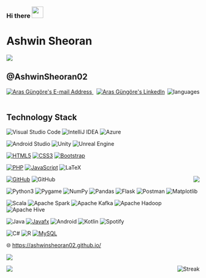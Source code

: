 ### Hi there <img src="https://raw.githubusercontent.com/MartinHeinz/MartinHeinz/master/wave.gif" height="30px" width="30px">

<!--
**AshwinSheoran02/AshwinSheoran02** is a ✨ _special_ ✨ repository because its `README.md` (this file) appears on your GitHub profile.

Here are some ideas to get you started:

- 🔭 I’m currently working on ...
- 🌱 I’m currently learning ...
- 👯 I’m looking to collaborate on ...
- 🤔 I’m looking for help with ...
- 💬 Ask me about ...
- 📫 How to reach me: ...
- 😄 Pronouns: ...
- ⚡ Fun fact: ...
-->
# Ashwin Sheoran
<a href="https://www.youtube.com/watch?v=dQw4w9WgXcQ"><img src="https://user-images.githubusercontent.com/73097560/115834477-dbab4500-a447-11eb-908a-139a6edaec5c.gif"></a>
## @AshwinSheoran02

<img align='right' src="https://github-readme-stats.vercel.app/api/top-langs/?username=AshwinSheoran02&hide=lua&langs_count=10" alt="languages">


<div align="left">
  <a href="mailto:ashwin20288@iiitd.ac.in" target="_blank" rel="noreferrer"> <img alt="Aras Güngöre's E-mail Address" src="https://img.shields.io/badge/E&#8209;mail-D14836?style=for-the-badge&logo=gmail&logoColor=white& PAT_1" /> </a>
  &nbsp;
  <a href="https://www.linkedin.com/in/ashwin-sheoran-731a67231/" target="_blank" rel="noreferrer"> <img alt="Aras Güngöre's LinkedIn" src="https://img.shields.io/badge/LinkedIn-0077B5?style=for-the-badge&logo=linkedin&logoColor=white" /> </a>
  &nbsp;
 </div>

## Technology Stack


![Visual Studio Code](https://img.shields.io/badge/Visual%20Studio%20Code-0078d7.svg?style=for-the-badge&logo=visual-studio-code&logoColor=white)
![IntelliJ IDEA](https://img.shields.io/badge/IntelliJIDEA-000000.svg?style=for-the-badge&logo=intellij-idea&logoColor=white)
![Azure](https://img.shields.io/badge/azure-%230072C6.svg?style=for-the-badge&logo=microsoftazure&logoColor=white)

![Android Studio](https://img.shields.io/badge/Android_Studio-3DDC84?style=for-the-badge&logo=android-studio&logoColor=white)
![Unity](https://img.shields.io/badge/unity-%23000000.svg?style=for-the-badge&logo=unity&logoColor=white)
![Unreal Engine](https://img.shields.io/badge/unrealengine-%23313131.svg?style=for-the-badge&logo=unrealengine&logoColor=white)



[![HTML5](https://img.shields.io/badge/HTML5-E34F26?style=for-the-badge&logo=html5&logoColor=white)](https://github.com/AshwinSheoran02/)
[![CSS3](https://img.shields.io/badge/CSS3-1572B6?style=for-the-badge&logo=css3&logoColor=white)](https://github.com/AshwinSheoran02/)
[![Bootstrap](https://img.shields.io/badge/Bootstrap-563D7C?style=for-the-badge&logo=bootstrap&logoColor=white)](https://github.com/AshwinSheoran02/)


[![PHP](https://img.shields.io/badge/PHP-777BB4?style=for-the-badge&logo=php&logoColor=white)](https://github.com/AshwinSheoran/)
[![JavaScript](https://img.shields.io/badge/JavaScript-F7DF1E?style=for-the-badge&logo=javascript&logoColor=black)](https://github.com/AshwinSheoran/)
![LaTeX](https://img.shields.io/badge/latex-%23008080.svg?style=for-the-badge&logo=latex&logoColor=white)

<img align='right' src="https://github-readme-stats-sigma-five.vercel.app/api?username=AshwinSheoran02&show_icons=true&count_private=true&include_all_commits=true&theme=flag-india">

[![GitHub](https://img.shields.io/badge/GitHub-100000?style=for-the-badge&logo=github&logoColor=white)](https://github.com/AshwinSheoran02/)
![GitHub](https://img.shields.io/badge/GitHub%20Pages-222222?style=for-the-badge&logo=GitHub%20Pages&logoColor=white)


![Python3](https://img.shields.io/badge/Python-FFD43B?style=for-the-badge&logo=python&logoColor=blue)
![Pygame](https://img.shields.io/badge/PyGame-FF0000?style=for-the-badge&logo=python&logoColor=yellow)
![NumPy](https://img.shields.io/badge/Numpy-777BB4?style=for-the-badge&logo=numpy&logoColor=white)
![Pandas](https://img.shields.io/badge/Pandas-2C2D72?style=for-the-badge&logo=pandas&logoColor=white)
![Flask](https://img.shields.io/badge/flask-%23000.svg?style=for-the-badge&logo=flask&logoColor=white)
![Postman](https://img.shields.io/badge/Postman-FF6C37?style=for-the-badge&logo=postman&logoColor=white)
![Matplotlib](https://img.shields.io/badge/Matplotlib-%23ffffff.svg?style=for-the-badge&logo=Matplotlib&logoColor=black)

![Scala](https://img.shields.io/badge/scala-%23DC322F.svg?style=for-the-badge&logo=scala&logoColor=white)
![Apache Spark](https://img.shields.io/badge/Apache%20Spark-FDEE21?style=flat-square&logo=apachespark&logoColor=black)
![Apache Kafka](https://img.shields.io/badge/Apache%20Kafka-000?style=for-the-badge&logo=apachekafka)
![Apache Hadoop](https://img.shields.io/badge/Apache%20Hadoop-66CCFF?style=for-the-badge&logo=apachehadoop&logoColor=black)
![Apache Hive](https://img.shields.io/badge/Apache%20Hive-FDEE21?style=for-the-badge&logo=apachehive&logoColor=black)

![Java](https://img.shields.io/badge/java-%23ED8B00.svg?style=for-the-badge&logo=openjdk&logoColor=white)
[![Javafx](https://img.shields.io/badge/JavaFx-ADD8E6?style=for-the-badge&logo=java&logoColor=white)](https://github.com/AshwinSheoran02/)
![Android](https://img.shields.io/badge/Android-3DDC84?style=for-the-badge&logo=android&logoColor=white)
![Kotlin](https://img.shields.io/badge/kotlin-%237F52FF.svg?style=for-the-badge&logo=kotlin&logoColor=white)
![Spotify](https://img.shields.io/badge/Spotify-1ED760?style=for-the-badge&logo=spotify&logoColor=white)

![C#](https://img.shields.io/badge/c%23-%23239120.svg?style=for-the-badge&logo=c-sharp&logoColor=white)
![R](https://img.shields.io/badge/r-%23276DC3.svg?style=for-the-badge&logo=r&logoColor=white)
[![MySQL](https://img.shields.io/badge/MySQL-005C84?style=for-the-badge&logo=mysql&logoColor=white)](https://github.com/AshwinSheoran02/)

:globe_with_meridians: https://ashwinsheoran02.github.io/

![](https://komarev.com/ghpvc/?username=AshwinSheoran02&style=flat-square)



<img align='right' src="http://github-readme-streak-stats.herokuapp.com/?user=AshwinSheoran02&theme=flag-india&hide_border=true&date_format=M%20j%5B%2C%20Y%5D" alt="Streak">

<!--![Top Langs](https://github-readme-stats.vercel.app/api/top-langs/?username=AshwinSheoran02&theme=tokyonight) -->

<img   src="https://activity-graph.herokuapp.com/graph?username=AshwinSheoran02&bg_color=0D1117&color=5BCDEC&line=5BCDEC&point=FFFFFF&hide_border=true" >




